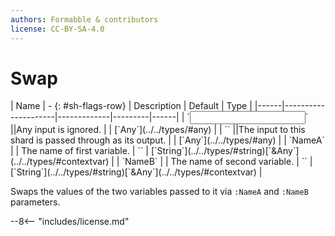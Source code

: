 ```yaml
---
authors: Formabble & contributors
license: CC-BY-SA-4.0
---
```



# Swap

<div class="sh-parameters" markdown="1">
| Name | - {: #sh-flags-row} | Description | Default | Type |
|------|---------------------|-------------|---------|------|
| `<input>` ||Any input is ignored. | | [`Any`](../../types/#any) |
| `<output>` ||The input to this shard is passed through as its output. | | [`Any`](../../types/#any) |
| `NameA` |  | The name of first variable. | `` | [`String`](../../types/#string)[`&Any`](../../types/#contextvar) |
| `NameB` |  | The name of second variable. | `` | [`String`](../../types/#string)[`&Any`](../../types/#contextvar) |

</div>

Swaps the values of the two variables passed to it via `:NameA` and `:NameB` parameters.

--8<-- "includes/license.md"

